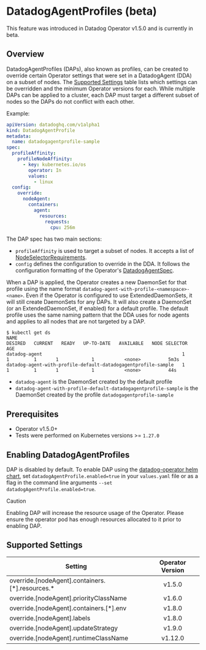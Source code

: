 # DatadogAgentProfiles (beta)

This feature was introduced in Datadog Operator v1.5.0 and is currently in beta.

## Overview

DatadogAgentProfiles (DAPs), also known as profiles, can be created to override certain Operator settings that were set in a DatadogAgent (DDA) on a subset of nodes. The [Supported Settings](#supported-settings) table lists which settings can be overridden and the minimum Operator versions for each. While multiple DAPs can be applied to a cluster, each DAP must target a different subset of nodes so the DAPs do not conflict with each other. 

Example:

```yaml
apiVersion: datadoghq.com/v1alpha1
kind: DatadogAgentProfile
metadata:
  name: datadogagentprofile-sample
spec:
  profileAffinity:
    profileNodeAffinity:
      - key: kubernetes.io/os
        operator: In
        values:
          - linux
  config:
    override:
      nodeAgent:
        containers:
          agent:
            resources:
              requests:
                cpu: 256m
```

The DAP spec has two main sections:
* `profileAffinity` is used to target a subset of nodes. It accepts a list of [NodeSelectorRequirements](https://pkg.go.dev/k8s.io/api/core/v1#NodeSelectorRequirement).
* `config` defines the configuration to override in the DDA. It follows the configuration formatting of the Operator's [DatadogAgentSpec](https://github.com/DataDog/datadog-operator/blob/98276c56ad824f81be6f75128d230d2c4eda4c0b/apis/datadoghq/v2alpha1/datadogagent_types.go#L28).

When a DAP is applied, the Operator creates a new DaemonSet for that profile using the name format `datadog-agent-with-profile-<namespace>-<name>`. Even if the Operator is configured to use ExtendedDaemonSets, it will still create DaemonSets for any DAPs. It will also create a DaemonSet (or an ExtendedDaemonSet, if enabled) for a default profile. The default profile uses the same naming pattern that the DDA uses for node agents and applies to all nodes that are not targeted by a DAP.

```console
$ kubectl get ds
NAME                                                            DESIRED   CURRENT   READY   UP-TO-DATE   AVAILABLE   NODE SELECTOR   AGE
datadog-agent                                                   1         1         1       1            1           <none>          5m3s
datadog-agent-with-profile-default-datadogagentprofile-sample   1         1         1       1            1           <none>          44s
```

* `datadog-agent` is the DaemonSet created by the default profile
* `datadog-agent-with-profile-default-datadogagentprofile-sample` is the DaemonSet created by the profile `datadogagentprofile-sample`

## Prerequisites

* Operator v1.5.0+
* Tests were performed on Kubernetes versions >= `1.27.0`

## Enabling DatadogAgentProfiles

DAP is disabled by default. To enable DAP using the [datadog-operator helm chart](https://github.com/DataDog/helm-charts/tree/main/charts/datadog-operator), set `datadogAgentProfile.enabled=true` in your `values.yaml` file or as a flag in the command line arguments `--set datadogAgentProfile.enabled=true`.

> [!CAUTION]
> Enabling DAP will increase the resource usage of the Operator. Please ensure the operator pod has enough resources allocated to it prior to enabling DAP.

## Supported Settings

| Setting | Operator Version |
| -------- | :--------------: |
| override.[nodeAgent].containers.[\*].resources.\* | v1.5.0 |
| override.[nodeAgent].priorityClassName | v1.6.0 |
| override.[nodeAgent].containers.[\*].env | v1.8.0 |
| override.[nodeAgent].labels | v1.8.0 |
| override.[nodeAgent].updateStrategy | v1.9.0 |
| override.[nodeAgent].runtimeClassName | v1.12.0 |
